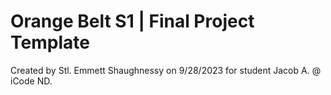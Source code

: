 # Orange Belt S1 | Final Project Template
Created by Stl. Emmett Shaughnessy on 9/28/2023 for student Jacob A. @ iCode ND.

